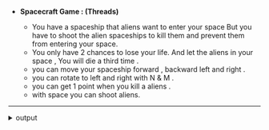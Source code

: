 - **Spacecraft Game : (Threads)** 

  - You have a spaceship that aliens want to enter your space But you have to shoot the alien spaceships to kill them and prevent them from entering your space.
  - You only have 2 chances to lose your life. And let the aliens in your space , You will die a third time .
  - you can move your spaceship forward , backward left and right .
  - you can rotate to left and right with N & M . 
  - you can get 1 point when you kill a aliens .
  - with space you can shoot aliens.
  
   
---
 
  <details>
      <summary>output</summary>
      <br>
      <img src="https://github.com/hedieh-hj/os-lab/blob/master/13/output.png?raw=true" width="350" title="summery of output">

  </details>
